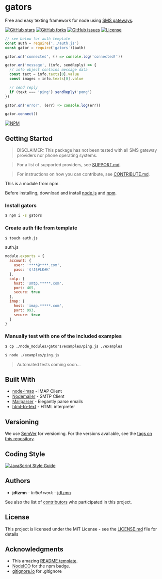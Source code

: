 # gators

Free and easy texting framework for node using [SMS gateways][SMS-article].

[![GitHub stars][stars-image]][stars-url]
[![GitHub forks][forks-image]][forks-url]
[![GitHub issues][issues-image]][issues-url]
[![License][license-image]][license-url]

```js
// see below for auth template
const auth = require('../auth.js')
const gator = require('gators')(auth)

gator.on('connected', () => console.log('connected!'))

gator.on('message', (info, sendReply) => {
  // info object contains message data
  const text = info.texts[0].value
  const images = info.texts[0].value

  // send reply
  if (text === 'ping') sendReply('pong')
})

gator.on('error', (err) => console.log(err))

gator.connect()
```

[![NPM](https://nodei.co/npm/gators.png)](https://nodei.co/npm/gators/)

## Getting Started

> DISCLAIMER: This package has not been tested with all SMS gateway providers nor phone operating systems.

> For a list of supported providers, see [SUPPORT.md](SUPPORT.md).

> For instructions on how you can contribute, see [CONTRIBUTE.md](CONTRIBUTE.md).

This is a module from npm.

Before installing, download and install [node.js](https://nodejs.org/) and [npm](https://npmjs.com).

### Install gators

```bash
$ npm i -s gators
```

### Create auth file from template

```bash
$ touch auth.js
```

auth.js

```js
module.exports = {
  account: {
    user: '****@****.com',
    pass: '$!J$#LK#K'
  },
  smtp: {
    host: 'smtp.*****.com',
    port: 465,
    secure: true
  },
  imap: {
    host: 'imap.*****.com',
    port: 993,
    secure: true
  }
}
```

### Manually test with one of the included examples

```bash
$ cp ./node_modules/gators/examples/ping.js ./examples

$ node ./examples/ping.js
```

> Automated tests coming soon...

## Built With

* [node-imap](https://github.com/mscdex/node-imap) - IMAP Client
* [Nodemailer](https://nodemailer.com/) - SMTP Client
* [Mailparser](https://nodemailer.com/extras/mailparser/) - Elegantly parse emails
* [html-to-text](https://github.com/werk85/node-html-to-text) - HTML interpreter

## Versioning

We use [SemVer](http://semver.org/) for versioning. For the versions available, see the [tags on this repository](https://github.com/jdtzmn/gators/tags).

## Coding Style

[![JavaScript Style Guide](https://cdn.rawgit.com/standard/standard/master/badge.svg)](https://github.com/standard/standard)

## Authors

* **jdtzmn** - *Initial work* - [jdtzmn](https://github.com/jdtzmn)

See also the list of [contributors](https://github.com/jdtzmn/gators/contributors) who participated in this project.

## License

This project is licensed under the MIT License - see the [LICENSE.md](LICENSE.md) file for details

## Acknowledgments

* This amazing [README template](https://gist.github.com/PurpleBooth/109311bb0361f32d87a2).
* [NodeICO](https://nodei.co) for the npm badge.
* [gitignore.io](https://gitignore.io) for .gitignore

[SMS-article]: https://en.wikipedia.org/wiki/SMS_gateway#Email_clients
[stars-image]: https://img.shields.io/github/stars/jdtzmn/gators.svg
[stars-url]: https://github.com/jdtzmn/gators/stargazers
[forks-image]: https://img.shields.io/github/forks/jdtzmn/gators.svg
[forks-url]: https://github.com/jdtzmn/gators/network
[issues-image]: https://img.shields.io/github/issues/jdtzmn/gators.svg
[issues-url]: https://github.com/jdtzmn/gators/issues
[license-image]: https://img.shields.io/github/license/jdtzmn/gators.svg
[license-url]: https://github.com/jdtzmn/gators/blob/master/LICENSE.md
